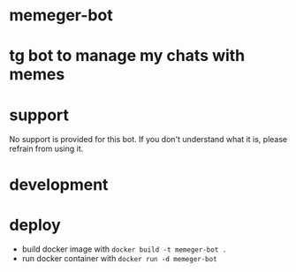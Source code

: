 # memeger-bot

# tg bot to manage my chats with memes

# support
No support is provided for this bot. If you don't understand what it is, please refrain from using it.

# development


# deploy
- build docker image with `docker build -t memeger-bot .`
- run docker container with `docker run -d memeger-bot`
